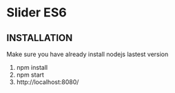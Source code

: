 Slider ES6
================

## INSTALLATION
Make sure you have already install nodejs lastest version
1. npm install
2. npm start
3. http://localhost:8080/